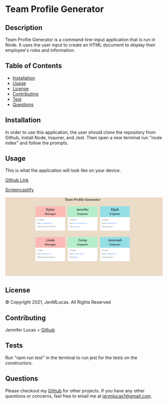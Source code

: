 # Team Profile Generator 

## Description
Team Profile Generator is a command-line-input application that is run in Node. It uses the user input to create an HTML document to display their employee's roles and information. 

## Table of Contents
* [Installation](#installation)
* [Usage](#usage)
* [License](#license)
* [Contributing](#contributing)
* [Test](#test)
* [Questions](#questions)

## Installation
In order to use this application, the user should clone the repository from Github, install Node, Inquirer, and Jest. Then open a new terminal run "node index" and follow the prompts. 

## Usage
This is what the application will look like on your device.

[Github Link](https://github.com/jenmlucas/team-profile-generator)

[Screencastify](https://watch.screencastify.com/v/Wq6LLW1e5uVnZn4IgkpE)

![Team Profile Generator](./images/image.png)

## License
&copy; Copyright 2021, JenMLucas. All Rights Reserved

## Contributing
Jennifer Lucas = [Github](https://github.com/jenmlucas)

## Tests
Run "npm run test" in the terminal to run jest for the tests on the constructors. 

## Questions
Please checkout my [Github](https://github.com/jenmlucas) for other projects. If you have any other questions or concerns, feel free to email me at jenmlucas1@gmail.com.

